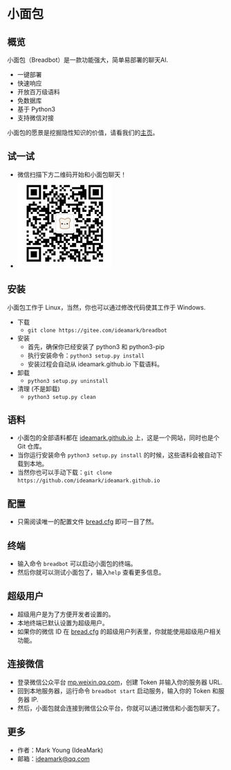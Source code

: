 # 小面包

## 概览
小面包（Breadbot）是一款功能强大，简单易部署的聊天AI.
* 一键部署
* 快速响应
* 开放百万级语料
* 免数据库
* 基于 Python3
* 支持微信对接

小面包的愿景是挖掘隐性知识的价值，请看我们的[主页](https://ideamark.github.io)。

## 试一试
* 微信扫描下方二维码开始和小面包聊天！
* ![QR](QR.jpg)

## 安装
小面包工作于 Linux，当然，你也可以通过修改代码使其工作于 Windows.
* 下载
  * `git clone https://gitee.com/ideamark/breadbot`
* 安装
  * 首先，确保你已经安装了 python3 和 python3-pip
  * 执行安装命令：`python3 setup.py install`
  * 安装过程会自动从 ideamark.github.io 下载语料。
* 卸载
  * `python3 setup.py uninstall`
* 清理 (不是卸载)
  * `python3 setup.py clean`

## 语料
* 小面包的全部语料都在 [ideamark.github.io](https://ideamark.github.io) 上，这是一个网站，同时也是个 Git 仓库。
* 当你运行安装命令 `python3 setup.py install` 的时候，这些语料会被自动下载到本地。
* 当然你也可以手动下载：`git clone https://github.com/ideamark/ideamark.github.io`

## 配置
* 只需阅读唯一的配置文件 [bread.cfg](etc/bread.cfg) 即可一目了然。

## 终端
* 输入命令 `breadbot` 可以启动小面包的终端。
* 然后你就可以测试小面包了，输入`help` 查看更多信息。

## 超级用户
* 超级用户是为了方便开发者设置的。
* 本地终端已默认设置为超级用户。
* 如果你的微信 ID 在 [bread.cfg](etc/bread.cfg) 的超级用户列表里，你就能使用超级用户相关功能。

## 连接微信
* 登录微信公众平台 [mp.weixin.qq.com](https://mp.weixin.qq.com)，创建 Token 并输入你的服务器 URL.
* 回到本地服务器，运行命令 `breadbot start` 启动服务，输入你的 Token 和服务器 IP.
* 然后，小面包就会连接到微信公众平台，你就可以通过微信和小面包聊天了。

## 更多
* 作者：Mark Young (IdeaMark)
* 邮箱：ideamark@qq.com
